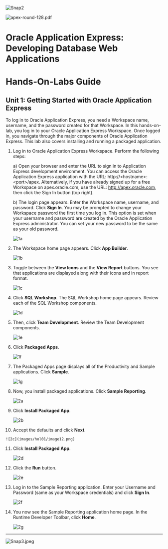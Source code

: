 ![Snap2](images/hol01/image1.png)

![apex-round-128.pdf](images/hol01/image2.jpeg)


# Oracle Application Express: Developing Database Web Applications

# Hands-On-Labs Guide

## Unit 1: Getting Started with Oracle Application Express

To log in to Oracle Application Express, you need a Workspace name, username, and the password created for that Workspace. In this hands-on-lab, you log in to your Oracle Application Express Workspace. Once logged in, you navigate through the major components of Oracle Application Express. This lab also covers installing and running a packaged application.

1.  Log in to Oracle Application Express Workspace. Perform the following steps:
  
    a)  Open your browser and enter the URL to sign in to Application Express development environment. You can access the Oracle Application Express application with the URL: http://&lt;hostname&gt;:&lt;port&gt;/apex. Alternatively, if you have already signed up for a free Workspace on apex.oracle.com, use the URL: <http://apex.oracle.com>, then click the Sign In button (top right).

    b)  The login page appears. Enter the Workspace name, username, and password. Click **Sign In**. You may be prompted to change your Workspace password the first time you log in. This option is set when your username and password are created by the Oracle Application Express administrator. You can set your new password to be the same as your old password.
    
    ![1a](images/hol01/image3.png)

2.  The Workspace home page appears.
    Click **App Builder**.
    
    ![1b](images/hol01/image4.png)

3.  Toggle between the **View Icons** and the **View Report** buttons. You see that applications are displayed along with their icons and in report format.

    ![1c](images/hol01/image5.png)

4.  Click **SQL Workshop**.
    The SQL Workshop home page appears. Review each of the SQL Workshop components.

    ![1d](images/hol01/image6.png)

5.  Then, click **Team Development**.
    Review the Team Development components.

    ![1e](images/hol01/image7.png)

6.  Click **Packaged Apps**.

    ![1f](images/hol01/image8.png)

7.  The Packaged Apps page displays all of the Productivity and Sample applications.
    Click **Sample**.

    ![1g](images/hol01/image9.png)

8.  Now, you install packaged applications.
    Click **Sample Reporting**.

    ![2a](images/hol01/image10.png)

9.  Click **Install Packaged App**.

    ![2b](images/hol01/image11.png)

10.  Accept the defaults and click **Next**.

    ![2c](images/hol01/image12.png)

11. Click **Install Packaged App**.

    ![2d](images/hol01/image13.png)

12. Click the **Run** button.

    ![2e](images/hol01/image14.png)

13. Log in to the Sample Reporting application. Enter your Username and Password (same as your Workspace credentials) and click **Sign In**.

    ![2f](images/hol01/image15.png)

14. You now see the Sample Reporting application home page.
    In the Runtime Developer Toolbar, click **Home**.

    ![2g](images/hol01/image16.png)

----------

![Snap3.jpeg](images/hol01/image17.png)
